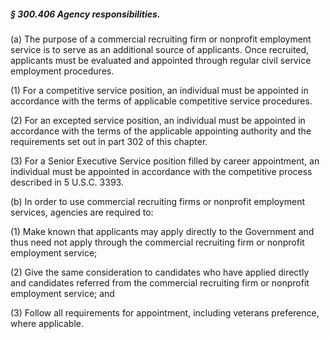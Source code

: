 ##### § 300.406 Agency responsibilities. #####

(a) The purpose of a commercial recruiting firm or nonprofit employment service is to serve as an additional source of applicants. Once recruited, applicants must be evaluated and appointed through regular civil service employment procedures.

(1) For a competitive service position, an individual must be appointed in accordance with the terms of applicable competitive service procedures.

(2) For an excepted service position, an individual must be appointed in accordance with the terms of the applicable appointing authority and the requirements set out in part 302 of this chapter.

(3) For a Senior Executive Service position filled by career appointment, an individual must be appointed in accordance with the competitive process described in 5 U.S.C. 3393.

(b) In order to use commercial recruiting firms or nonprofit employment services, agencies are required to:

(1) Make known that applicants may apply directly to the Government and thus need not apply through the commercial recruiting firm or nonprofit employment service;

(2) Give the same consideration to candidates who have applied directly and candidates referred from the commercial recruiting firm or nonprofit employment service; and

(3) Follow all requirements for appointment, including veterans preference, where applicable.